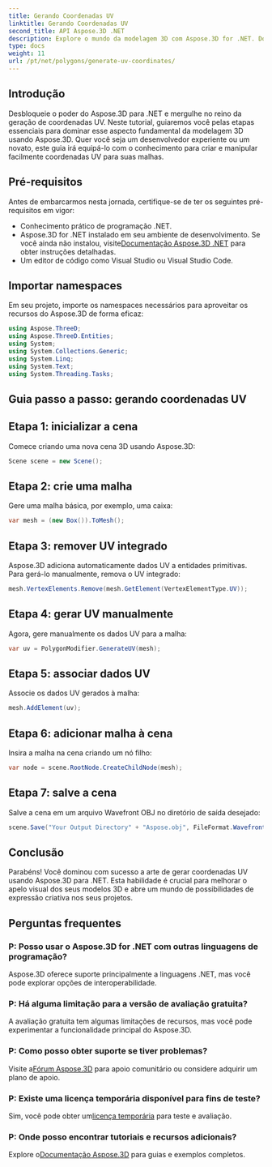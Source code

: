 ```yaml
---
title: Gerando Coordenadas UV
linktitle: Gerando Coordenadas UV
second_title: API Aspose.3D .NET
description: Explore o mundo da modelagem 3D com Aspose.3D for .NET. Domine a geração de coordenadas UV sem esforço. Eleve seus projetos agora!
type: docs
weight: 11
url: /pt/net/polygons/generate-uv-coordinates/
---
```

## Introdução
Desbloqueie o poder do Aspose.3D para .NET e mergulhe no reino da geração de coordenadas UV. Neste tutorial, guiaremos você pelas etapas essenciais para dominar esse aspecto fundamental da modelagem 3D usando Aspose.3D. Quer você seja um desenvolvedor experiente ou um novato, este guia irá equipá-lo com o conhecimento para criar e manipular facilmente coordenadas UV para suas malhas.
## Pré-requisitos
Antes de embarcarmos nesta jornada, certifique-se de ter os seguintes pré-requisitos em vigor:
- Conhecimento prático de programação .NET.
-  Aspose.3D for .NET instalado em seu ambiente de desenvolvimento. Se você ainda não instalou, visite[Documentação Aspose.3D .NET](https://reference.aspose.com/3d/net/) para obter instruções detalhadas.
- Um editor de código como Visual Studio ou Visual Studio Code.
## Importar namespaces
Em seu projeto, importe os namespaces necessários para aproveitar os recursos do Aspose.3D de forma eficaz:
```csharp
using Aspose.ThreeD;
using Aspose.ThreeD.Entities;
using System;
using System.Collections.Generic;
using System.Linq;
using System.Text;
using System.Threading.Tasks;
```
## Guia passo a passo: gerando coordenadas UV
## Etapa 1: inicializar a cena
Comece criando uma nova cena 3D usando Aspose.3D:
```csharp
Scene scene = new Scene();
```
## Etapa 2: crie uma malha
Gere uma malha básica, por exemplo, uma caixa:
```csharp
var mesh = (new Box()).ToMesh();
```
## Etapa 3: remover UV integrado
Aspose.3D adiciona automaticamente dados UV a entidades primitivas. Para gerá-lo manualmente, remova o UV integrado:
```csharp
mesh.VertexElements.Remove(mesh.GetElement(VertexElementType.UV));
```
## Etapa 4: gerar UV manualmente
Agora, gere manualmente os dados UV para a malha:
```csharp
var uv = PolygonModifier.GenerateUV(mesh);
```
## Etapa 5: associar dados UV
Associe os dados UV gerados à malha:
```csharp
mesh.AddElement(uv);
```
## Etapa 6: adicionar malha à cena
Insira a malha na cena criando um nó filho:
```csharp
var node = scene.RootNode.CreateChildNode(mesh);
```
## Etapa 7: salve a cena
Salve a cena em um arquivo Wavefront OBJ no diretório de saída desejado:
```csharp
scene.Save("Your Output Directory" + "Aspose.obj", FileFormat.WavefrontOBJ);
```
## Conclusão
Parabéns! Você dominou com sucesso a arte de gerar coordenadas UV usando Aspose.3D para .NET. Esta habilidade é crucial para melhorar o apelo visual dos seus modelos 3D e abre um mundo de possibilidades de expressão criativa nos seus projetos.
## Perguntas frequentes
### P: Posso usar o Aspose.3D for .NET com outras linguagens de programação?
Aspose.3D oferece suporte principalmente a linguagens .NET, mas você pode explorar opções de interoperabilidade.
### P: Há alguma limitação para a versão de avaliação gratuita?
A avaliação gratuita tem algumas limitações de recursos, mas você pode experimentar a funcionalidade principal do Aspose.3D.
### P: Como posso obter suporte se tiver problemas?
 Visite a[Fórum Aspose.3D](https://forum.aspose.com/c/3d/18) para apoio comunitário ou considere adquirir um plano de apoio.
### P: Existe uma licença temporária disponível para fins de teste?
 Sim, você pode obter um[licença temporária](https://purchase.aspose.com/temporary-license/) para teste e avaliação.
### P: Onde posso encontrar tutoriais e recursos adicionais?
 Explore o[Documentação Aspose.3D](https://reference.aspose.com/3d/net/) para guias e exemplos completos.